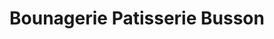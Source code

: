 ---
title: "Bounagerie Patisserie Busson"
url: /torce-en-vallee/bounagerie-patisserie-busson/
shop: boulangerie
---